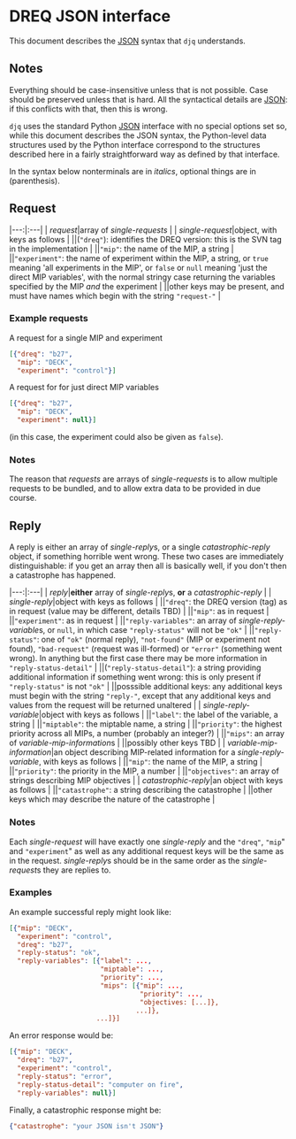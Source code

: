 # DREQ JSON interface
This document describes the [JSON](http://json.org/) syntax that `djq` understands.

## Notes
Everything should be case-insensitive unless that is not possible.  Case should be preserved unless that is hard.  All the syntactical details are [JSON](http://json.org/): if this conflicts with that, then this is wrong.

`djq` uses the standard Python [JSON](https://docs.python.org/2/library/json.html) interface with no special options set so, while this document describes the JSON syntax, the Python-level data structures used by the Python interface correspond to the structures described here in a fairly straightforward way as defined by that interface.

In the syntax below nonterminals are in *italics*, optional things are in (parenthesis).

## Request
|---:|:---|
| *request*|array of *single-requests* |
| *single-request*|object, with keys as follows |
||(`"dreq"`): identifies the DREQ version: this is the SVN tag in the implementation |
||`"mip"`: the name of the MIP, a string |
||`"experiment"`: the name of experiment within the MIP, a string, or `true` meaning 'all experiments in the MIP', or `false` or `null` meaning 'just the direct MIP variables', with the normal stringy case returning the variables specified by the MIP *and* the experiment |
||other keys may be present, and must have names which begin with the string `"request-"` |

### Example requests
A request for a single MIP and experiment

```JSON
[{"dreq": "b27",
  "mip": "DECK",
  "experiment": "control"}]
```

A request for for just direct MIP variables

```JSON
[{"dreq": "b27",
  "mip": "DECK",
  "experiment": null}]
```

(in this case, the experiment could also be given as `false`).

### Notes
The reason that *requests* are arrays of *single-requests* is to allow multiple requests to be bundled, and to allow extra data to be provided in due course.

## Reply
A reply is either an array of *single-reply*s, or a single *catastrophic-reply* object, if something horrible went wrong.  These two cases are immediately distinguishable: if you get an array then all is basically well, if you don't then a catastrophe has happened.

|---:|:---|
| *reply*|**either** array of *single-reply*s, **or** a *catastrophic-reply* |
| *single-reply*|object with keys as follows |
||`"dreq"`: the DREQ version (tag) as in request (value may be different, details TBD) |
||`"mip"`: as in request |
||`"experiment"`: as in request |
||`"reply-variables"`: an array of *single-reply-variable*s, or `null`, in which case `"reply-status"` will not be `"ok"` |
||`"reply-status"`: one of `"ok"` (normal reply), `"not-found"` (MIP or experiment not found), `"bad-request"` (request was ill-formed) or `"error"` (something went wrong).  In anything but the first case there may be more information in `"reply-status-detail"` |
||(`"reply-status-detail"`): a string providing additional information if something went wrong: this is only present if `"reply-status"` is not `"ok"` |
||posssible additional keys: any additional keys must begin with the string `"reply-"`, except that any additional keys and values from the request will be returned unaltered |
| *single-reply-variable*|object with keys as follows |
||`"label"`: the label of the variable, a string |
||`"miptable"`: the miptable name, a string |
||`"priority"`: the highest priority across all MIPs, a number (probably an integer?) |
||`"mips"`: an array of *variable-mip-information*s |
||possibly other keys TBD |
| *variable-mip-information*|an object describing MIP-related information for a *single-reply-variable*, with keys as follows |
||`"mip"`: the name of the MIP, a string |
||`"priority"`: the priority in the MIP, a number |
||`"objectives"`: an array of strings describing MIP objectives |
| *catastrophic-reply*|an object with keys as follows |
||`"catastrophe"`: a string describing the catastrophe |
||other keys which may describe the nature of the catastrophe |

### Notes
Each *single-request* will have exactly one *single-reply* and the `"dreq"`, `"mip`" and `"experiment`" as well as any additional request keys will be the same as in the request.  *single-reply*s should be in the same order as the *single-request*s they are replies to.

### Examples
An example successful reply might look like:

```JSON
[{"mip": "DECK",
  "experiment": "control",
  "dreq": "b27",
  "reply-status": "ok",
  "reply-variables": [{"label": ...,
                       "miptable": ...,
                       "priority": ...,
                       "mips": [{"mip": ...,
                                 "priority": ...,
                                 "objectives: [...]},
                                ...]},
                      ...]}]
```

An error response would be:

```JSON
[{"mip": "DECK",
  "dreq": "b27",
  "experiment": "control",
  "reply-status": "error",
  "reply-status-detail": "computer on fire",
  "reply-variables": null}]
```

Finally, a catastrophic response might be:

```JSON
{"catastrophe": "your JSON isn't JSON"}
```
